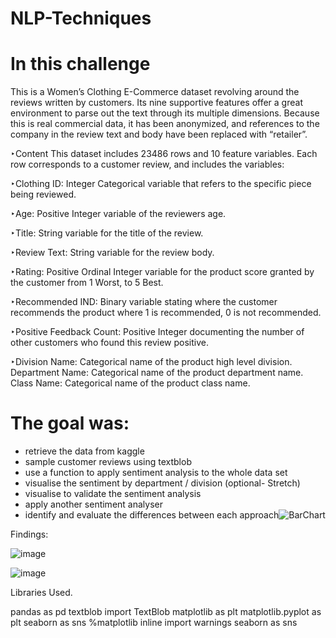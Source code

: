 # NLP-Techniques

# In this challenge


This is a Women’s Clothing E-Commerce dataset revolving around the reviews written by customers. Its nine supportive features offer a great environment to parse out the text through its multiple dimensions. Because this is real commercial data, it has been anonymized, and references to the company in the review text and body have been replaced with “retailer”.

‣Content This dataset includes 23486 rows and 10 feature variables. Each row corresponds to a customer review, and includes the variables:

‣Clothing ID: Integer Categorical variable that refers to the specific piece being reviewed.

‣Age: Positive Integer variable of the reviewers age.

‣Title: String variable for the title of the review.

‣Review Text: String variable for the review body.

‣Rating: Positive Ordinal Integer variable for the product score granted by the customer from 1 Worst, to 5 Best.

‣Recommended IND: Binary variable stating where the customer recommends the product where 1 is recommended, 0 is not recommended.

‣Positive Feedback Count: Positive Integer documenting the number of other customers who found this review positive.

‣Division Name: Categorical name of the product high level division. Department Name: Categorical name of the product department name. Class Name: Categorical name of the product class name.

# The goal was: 


- retrieve the data from kaggle
- sample customer reviews using textblob
- use a function to apply sentiment analysis to the whole data set
- visualise the sentiment by department / division (optional- Stretch)
- visualise to validate the sentiment analysis
- apply another sentiment analyser
- identify and evaluate the differences between each approach![BarChart](https://user-images.githubusercontent.com/80153432/117714698-991f9180-b1d7-11eb-8560-f3569be6cde4.PNG)


Findings:



![image](https://user-images.githubusercontent.com/80153432/117714423-39c18180-b1d7-11eb-9695-eeb3a4b52634.png)


![image](https://user-images.githubusercontent.com/80153432/117714572-6d041080-b1d7-11eb-80ac-3c6f93552123.png)





Libraries Used.

pandas as pd
textblob import TextBlob
matplotlib as plt
matplotlib.pyplot as plt
seaborn as sns
%matplotlib inline
import warnings
seaborn as sns


